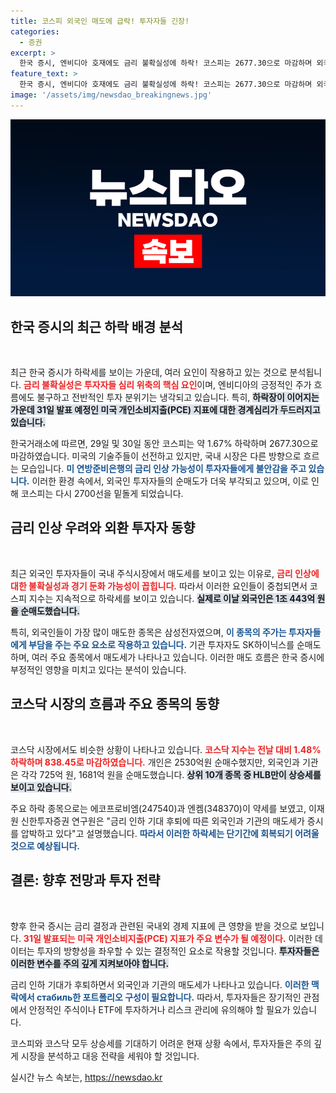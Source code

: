 ```yaml
---
title: 코스피 외국인 매도에 급락! 투자자들 긴장!
categories:
  - 증권
excerpt: >
  한국 증시, 엔비디아 호재에도 금리 불확실성에 하락! 코스피는 2677.30으로 마감하며 외국인 순매도 2조원을 기록. 31일 PCE 발표를 앞두고 투자 심리가 위축되고 있다. 클릭 후 자세한 내용을 확인해보세요!
feature_text: >
  한국 증시, 엔비디아 호재에도 금리 불확실성에 하락! 코스피는 2677.30으로 마감하며 외국인 순매도 2조원을 기록. 31일 PCE 발표를 앞두고 투자 심리가 위축되고 있다. 클릭 후 자세한 내용을 확인해보세요!
image: '/assets/img/newsdao_breakingnews.jpg'
---
```


<p><img src="/assets/img/newsdao_breakingnews.jpg" alt="ranknews 속보" /></p>

<h2 data-ke-size="size26">한국 증시의 최근 하락 배경 분석</h2>

<p data-ke-size="size16">&nbsp;</p>

<p>최근 한국 증시가 하락세를 보이는 가운데, 여러 요인이 작용하고 있는 것으로 분석됩니다. <b><span style="color: #ee2323;">금리 불확실성은 투자자들 심리 위축의 핵심 요인</span></b>이며, 엔비디아의 긍정적인 주가 흐름에도 불구하고 전반적인 투자 분위기는 냉각되고 있습니다. 특히, <b><span style="background-color: #21538527;">하락장이 이어지는 가운데 31일 발표 예정인 미국 개인소비지출(PCE) 지표에 대한 경계심리가 두드러지고 있습니다.</span></b>  </p>

<p>한국거래소에 따르면, 29일 및 30일 동안 코스피는 약 1.67% 하락하며 2677.30으로 마감하였습니다. 미국의 기술주들이 선전하고 있지만, 국내 시장은 다른 방향으로 흐르는 모습입니다. <b><span style="color: #1a5490;">미 연방준비은행의 금리 인상 가능성이 투자자들에게 불안감을 주고 있습니다.</span></b> 이러한 환경 속에서, 외국인 투자자들의 순매도가 더욱 부각되고 있으며, 이로 인해 코스피는 다시 2700선을 밑돌게 되었습니다.</p>

<h2 data-ke-size="size26">금리 인상 우려와 외환 투자자 동향</h2>

<p data-ke-size="size16">&nbsp;</p>

<p>최근 외국인 투자자들이 국내 주식시장에서 매도세를 보이고 있는 이유로, <b><span style="color: #ee2323;">금리 인상에 대한 불확실성과 경기 둔화 가능성이 꼽힙니다.</span></b> 따라서 이러한 요인들이 중첩되면서 코스피 지수는 지속적으로 하락세를 보이고 있습니다. <b><span style="background-color: #21538527;">실제로 이날 외국인은 1조 443억 원을 순매도했습니다.</span></b>  </p>

<p>특히, 외국인들이 가장 많이 매도한 종목은 삼성전자였으며, <b><span style="color: #1a5490;">이 종목의 주가는 투자자들에게 부담을 주는 주요 요소로 작용하고 있습니다.</span></b> 기관 투자자도 SK하이닉스를 순매도하며, 여러 주요 종목에서 매도세가 나타나고 있습니다. 이러한 매도 흐름은 한국 증시에 부정적인 영향을 미치고 있다는 분석이 있습니다.</p>

<h2 data-ke-size="size26">코스닥 시장의 흐름과 주요 종목의 동향</h2>

<p data-ke-size="size16">&nbsp;</p>

<p>코스닥 시장에서도 비슷한 상황이 나타나고 있습니다. <b><span style="color: #ee2323;">코스닥 지수는 전날 대비 1.48% 하락하며 838.45로 마감하였습니다.</span></b> 개인은 2530억원 순매수했지만, 외국인과 기관은 각각 725억 원, 1681억 원을 순매도했습니다. <b><span style="background-color: #21538527;">상위 10개 종목 중 HLB만이 상승세를 보이고 있습니다.</span></b>  </p>

<p>주요 하락 종목으로는 에코프로비엠(247540)과 엔켐(348370)이 약세를 보였고, 이재원 신한투자증권 연구원은 "금리 인하 기대 후퇴에 따른 외국인과 기관의 매도세가 증시를 압박하고 있다"고 설명했습니다. <b><span style="color: #1a5490;">따라서 이러한 하락세는 단기간에 회복되기 어려울 것으로 예상됩니다.</span></b></p>

<h2 data-ke-size="size26">결론: 향후 전망과 투자 전략</h2>

<p data-ke-size="size16">&nbsp;</p>

<p>향후 한국 증시는 금리 결정과 관련된 국내외 경제 지표에 큰 영향을 받을 것으로 보입니다. <b><span style="color: #ee2323;">31일 발표되는 미국 개인소비지출(PCE) 지표가 주요 변수가 될 예정이다.</span></b> 이러한 데이터는 투자의 방향성을 좌우할 수 있는 결정적인 요소로 작용할 것입니다. <b><span style="background-color: #21538527;">투자자들은 이러한 변수를 주의 깊게 지켜보아야 합니다.</span></b>  </p>

<p>금리 인하 기대가 후퇴하면서 외국인과 기관의 매도세가 나타나고 있습니다. <b><span style="color: #1a5490;">이러한 맥락에서 стабиль한 포트폴리오 구성이 필요합니다.</span></b> 따라서, 투자자들은 장기적인 관점에서 안정적인 주식이나 ETF에 투자하거나 리스크 관리에 유의해야 할 필요가 있습니다. </p>

<p>코스피와 코스닥 모두 상승세를 기대하기 어려운 현재 상황 속에서, 투자자들은 주의 깊게 시장을 분석하고 대응 전략을 세워야 할 것입니다.</p>
실시간 뉴스 속보는, <a href="https://newsdao.kr" rel="dofollow">https://newsdao.kr</a>


